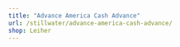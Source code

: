 ```yaml
---
title: "Advance America Cash Advance"
url: /stillwater/advance-america-cash-advance/
shop: Leiher
---
```

